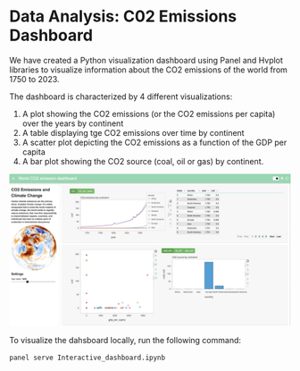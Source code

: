 # Data Analysis: C02 Emissions Dashboard
We have created a Python visualization dashboard using Panel and Hvplot libraries to visualize information about the CO2 emissions of the world from 1750 to 2023.

The dashboard is characterized by 4 different visualizations:
1. A plot showing the CO2 emissions (or the CO2 emissions per capita) over the years by continent
2. A table displaying tge CO2 emissions over time by continent
3. A scatter plot depicting the CO2 emissions as a function of the GDP per capita 
4. A bar plot showing the CO2 source (coal, oil or gas) by continent.

![Alt text](dashboard_photo.png "CO2 Emissions Dashboard")

To visualize the dahsboard locally, run the following command:
```
panel serve Interactive_dashboard.ipynb
```
